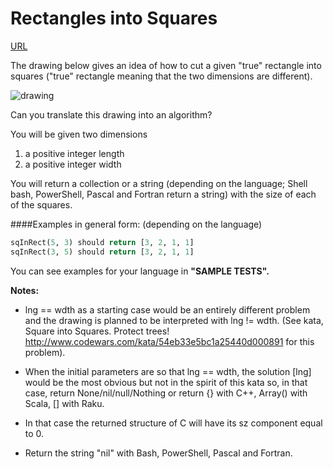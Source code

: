 # Rectangles into Squares

[URL](https://www.codewars.com/kata/55466989aeecab5aac00003e)

The drawing below gives an idea of how to cut a given "true" rectangle into squares ("true" rectangle meaning that the two dimensions are different).

![drawing](https://i.imgur.com/lk5vJ7sm.jpg)

Can you translate this drawing into an algorithm?

You will be given two dimensions

1. a positive integer length
2. a positive integer width

You will return a collection or a string (depending on the language; Shell bash, PowerShell, Pascal and Fortran return a string) with the size of each of the squares.

####Examples in general form:
(depending on the language)
```python
sqInRect(5, 3) should return [3, 2, 1, 1]
sqInRect(3, 5) should return [3, 2, 1, 1]
```  

You can see examples for your language in **"SAMPLE TESTS".**

__Notes:__

- lng == wdth as a starting case would be an entirely different problem and the drawing is planned to be interpreted with lng != wdth. (See kata, Square into Squares. Protect trees! http://www.codewars.com/kata/54eb33e5bc1a25440d000891 for this problem).

- When the initial parameters are so that lng == wdth, the solution [lng] would be the most obvious but not in the spirit of this kata so, in that case, return None/nil/null/Nothing or return {} with C++, Array() with Scala, [] with Raku.

- In that case the returned structure of C will have its sz component equal to 0.

- Return the string "nil" with Bash, PowerShell, Pascal and Fortran.